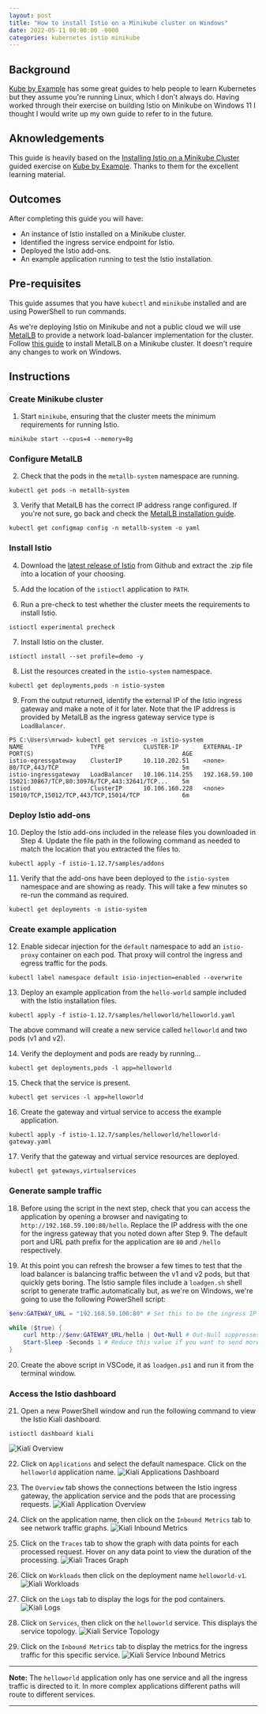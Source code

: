 ```yaml
---
layout: post
title: "How to install Istio on a Minikube cluster on Windows"
date: 2022-05-11 00:00:00 -0000
categories: kubernetes istio minikube
---
```


## Background
[Kube by Example](kubebyexample.com) has some great guides to help people to learn Kubernetes but they assume you're running Linux, which I don't always do. Having worked through their exercise on building Istio on Minikube on Windows 11 I thought I would write up my own guide to refer to in the future.

## Aknowledgements
This guide is heavily based on the [Installing Istio on a Minikube Cluster](https://kubebyexample.com/en/learning-paths/istio/install) guided exercise on [Kube by Example](kubebyexample.com). Thanks to them for the excellent learning material.

## Outcomes
After completing this guide you will have:
- An instance of Istio installed on a Minikube cluster.
- Identified the ingress service endpoint for Istio.
- Deployed the Istio add-ons.
- An example application running to test the Istio installation.

## Pre-requisites
This guide assumes that you have `kubectl` and `minikube` installed and are using PowerShell to run commands.

As we're deploying Istio on Minikube and not a public cloud we will use [MetalLB](https://metallb.universe.tf/) to provide a network load-balancer implementation for the cluster. Follow [this guide](https://tonejito.github.io/kbe/topics/metallb/install/) to install MetalLB on a Minikube cluster. It doesn't require any changes to work on Windows.

## Instructions

### Create Minikube cluster

1. Start `minikube`, ensuring that the cluster meets the minimum requirements for running Istio.
```
minikube start --cpus=4 --memory=8g
```

### Configure MetalLB

2. Check that the pods in the `metallb-system` namespace are running.
```
kubectl get pods -n metallb-system
```

3. Verify that MetalLB has the correct IP address range configured. If you're not sure, go back and check the [MetalLB installation guide]((https://tonejito.github.io/kbe/topics/metallb/install/)). 
```
kubectl get configmap config -n metallb-system -o yaml
```

### Install Istio

4. Download the [latest release of Istio](https://github.com/istio/istio/releases/) from Github and extract the .zip file into a location of your choosing.

5. Add the location of the `istioctl` application to `PATH`.

6. Run a pre-check to test whether the cluster meets the requirements to install Istio.
```
istioctl experimental precheck
```

7. Install Istio on the cluster.
```
istioctl install --set profile=demo -y
```

8. List the resources created in the `istio-system` namespace.
```
kubectl get deployments,pods -n istio-system
```

9. From the output returned, identify the external IP of the Istio ingress gateway and make a note of it for later. Note that the IP address is provided by MetalLB as the ingress gateway service type is `LoadBalancer`.
```
PS C:\Users\mrwad> kubectl get services -n istio-system
NAME                   TYPE           CLUSTER-IP       EXTERNAL-IP      PORT(S)                                          AGE
istio-egressgateway    ClusterIP      10.110.202.51    <none>           80/TCP,443/TCP                                   5m
istio-ingressgateway   LoadBalancer   10.106.114.255   192.168.59.100   15021:30867/TCP,80:30976/TCP,443:32641/TCP...    5m
istiod                 ClusterIP      10.106.160.228   <none>           15010/TCP,15012/TCP,443/TCP,15014/TCP            6m
```

### Deploy Istio add-ons

10. Deploy the Istio add-ons included in the release files you downloaded in Step 4. Update the file path in the following command as needed to match the location that you extracted the files to.
```
kubectl apply -f istio-1.12.7/samples/addons
```

11. Verify that the add-ons have been deployed to the `istio-system` namespace and are showing as ready. This will take a few minutes so re-run the command as required.
```
kubectl get deployments -n istio-system
```

### Create example application

12. Enable sidecar injection for the `default` namespace to add an `istio-proxy` container on each pod. That proxy will control the ingress and egress traffic for the pods.
```
kubectl label namespace default isio-injection=enabled --overwrite
```

13. Deploy an example application from the `hello-world` sample included with the Istio installation files.
```
kubectl apply -f istio-1.12.7/samples/helloworld/helloworld.yaml
```
The above command will create a new service called `helloworld` and two pods (v1 and v2).

14. Verify the deployment and pods are ready by running...
```
kubectl get deployments,pods -l app=helloworld
```

15. Check that the service is present.
```
kubectl get services -l app=helloworld
```

16. Create the gateway and virtual service to access the example application.
```
kubectl apply -f istio-1.12.7/samples/helloworld/helloworld-gateway.yaml
```

17. Verify that the gateway and virtual service resources are deployed.
```
kubectl get gateways,virtualservices
```

### Generate sample traffic

18. Before using the script in the next step, check that you can access the application by opening a browser and navigating to `http://192.168.59.100:80/hello`. Replace the IP address with the one for the ingress gateway that you noted down after Step 9. The default port and URL path prefix for the application are `80` and `/hello` respectively.

19. At this point you can refresh the browser a few times to test that the load balancer is balancing traffic between the v1 and v2 pods, but that quickly gets boring. The Istio sample files include a `loadgen.sh` shell script to generate traffic automatically but, as we're on Windows, we're going to use the following PowerShell script:
```powershell
$env:GATEWAY_URL = "192.168.59.100:80" # Set this to be the ingress IP and port number for Istio

while ($true) {
    curl http://$env:GATEWAY_URL/hello | Out-Null # Out-Null suppresses the output of the curl command in the terminal
    Start-Sleep -Seconds 1 # Reduce this value if you want to send more traffic to the deployed service 
} 
```

20. Create the above script in VSCode, it as `loadgen.ps1` and run it from the terminal window.

### Access the Istio dashboard

21. Open a new PowerShell window and run the following command to view the Istio Kiali dashboard.
```
istioctl dashboard kiali
```
![Kiali Overview](assets\images\kiali-overview.png)

22. Click on `Applications` and select the default namespace. Click on the `helloworld` application name.
![Kiali Applications Dashboard](assets\images\kiali-apps.png)

23. The `Overview` tab shows the connections between the Istio ingress gateway, the application service and the pods that are processing requests.
![Kiali Application Overview](assets\images\kiali-app-overview.png)

24. Click on the application name, then click on the `Inbound Metrics` tab to see network traffic graphs.
![Kiali Inbound Metrics](assets\images\kiali-inbound-metrics.png)

25. Click on the `Traces` tab to show the graph with data points for each processed request. Hover on any data point to view the duration of the processing.
![Kiali Traces Graph](assets\images\kiali-traces.png)

26. Click on `Workloads` then click on the deployment name `helloworld-v1`.
![Kiali Workloads](assets\images\kiali-workloads.png)

27. Click on the `Logs` tab to display the logs for the pod containers.
![Kiali Logs](assets\images\kiali-logs.png)

28. Click on `Services`, then click on the `helloworld` service. This displays the service topology.
![Kiali Service Topology](assets\images\kiali-service-topology.png)

29. Click on the `Inbound Metrics` tab to display the metrics for the ingress traffic for this specific service.
![Kiali Service Inbound Metrics](assets\images\kiali-service-inbound-metrics.png)

-----

**Note:** The `helloworld` application only has one service and all the ingress traffic is directed to it. In more complex applications different paths will route to different services.

-----

